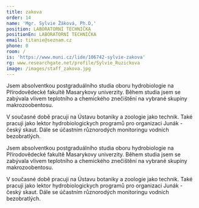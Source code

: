```yaml
---
title: zakova
order: 14
name: 'Mgr. Sylvie Žáková, Ph.D,'
position: LABORATORNÍ TECHNIČKA
positionEn: LABORATORNÍ TECHNIČKA
email: titanie@seznam.cz
phone: 0
room: /
is: 'https://www.muni.cz/lide/106742-sylvie-zakova'
rg: www.researchgate.net/profile/Sylvie_Ruzickova
image: /images/staff_zakova.jpg
---
```

<div class="cz">

Jsem absolventkou postgraduálního studia oboru hydrobiologie na Přírodovědecké fakultě Masarykovy univerzity. Během studia jsem se zabývala vlivem teplotního a chemického znečištění na vybrané skupiny makrozoobentosu.

V současné době pracuji na Ústavu botaniky a zoologie jako technik. Také pracuji jako lektor hydrobiologickych programů pro organizaci Junák - český skaut. Dále se účastním různorodých monitoringu vodních bezobratlých.

</div>

<div class="en">

Jsem absolventkou postgraduálního studia oboru hydrobiologie na Přírodovědecké fakultě Masarykovy univerzity. Během studia jsem se zabývala vlivem teplotního a chemického znečištění na vybrané skupiny makrozoobentosu.

V současné době pracuji na Ústavu botaniky a zoologie jako technik. Také pracuji jako lektor hydrobiologickych programů pro organizaci Junák - český skaut. Dále se účastním různorodých monitoringu vodních bezobratlých.

</div>
